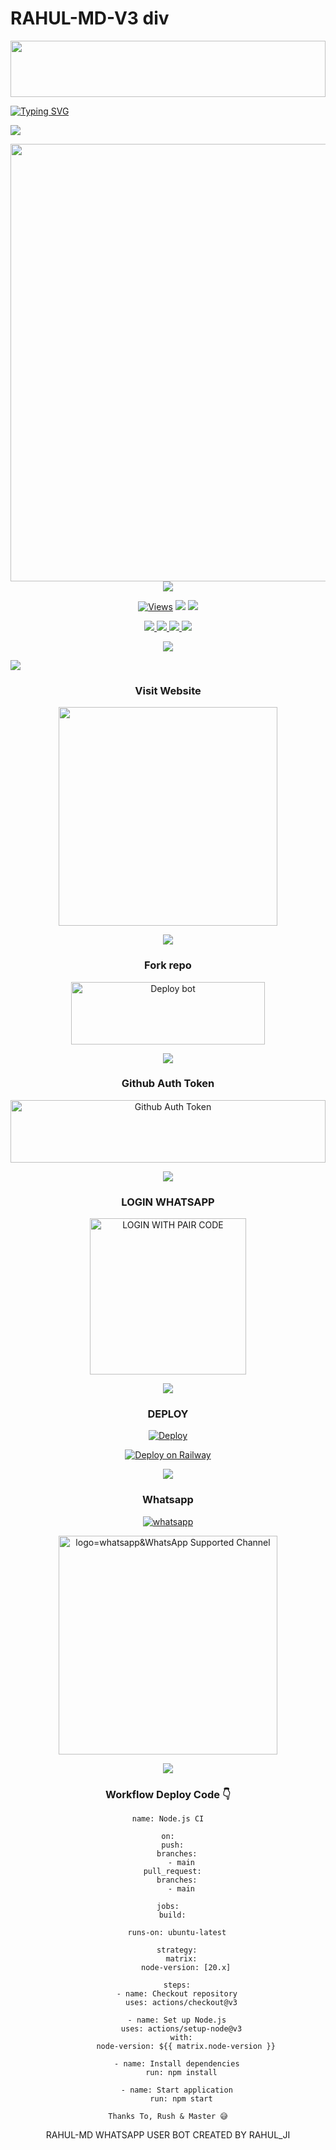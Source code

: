 # RAHUL-MD-V3 div 

<p align="center">
<img src="https://i.imgur.com/dBaSKWF.gif" height="90" width="100%">
   
<div align="left">
<a href="https://git.io/typing-svg"><img src="https://readme-typing-svg.demolab.com?font=Rubik+Dirt&size=65&pause=1000&color=F72C3F&background=FF20A500&center=true&vCenter=true&width=1000&height=150&lines=RAHUL+MD+WHATSAPP+BOT;CREATED+BY;RAHUL XD" alt="Typing SVG" /></a>   
</p> 

<img src="https://user-images.githubusercontent.com/73097560/115834477-dbab4500-a447-11eb-908a-139a6edaec5c.gif">
   <p align="center">
<a href="https://github.com/Rahul-XD/RAHUL-MD">
    <img src="https://cdn.ironman.my.id/i/qax28k.jpg" width="700px">
  </a>
<img src="https://user-images.githubusercontent.com/73097560/115834477-dbab4500-a447-11eb-908a-139a6edaec5c.gif">


<p align="center">

  <a href="https://github.com/RAHUL-XD/RAHUL-MD">
    <img src="https://hits.seeyoufarm.com/api/count/incr/badge.svg?url=https%3A%2F%2Fgithub.com%2FSadiya-Tech22%2FSEON-MD&count_bg=%2379C83D&title_bg=%23555555&icon=gitpod.svg&icon_color=%23E7E7E7&title=Views&edge_flat=false" alt="Views"/></a>
  
  </a>
<di
  <a href="https://github.com/Rahul-XD/RAHUL-MD/fork">
    <img src="https://cdn.ironman.my.id/i/qax28k.jpg">
    
  </a>
  <a href="https://github.com/Rahul-XD/RAHUL-MD/stargazers">
    <img src="https://img.shields.io/github/stars/Rahul-XD/RAHUL-MD?style=social">
  </a>
</p>

<p align="center">
  <a href="https://github.com/Sadiya-Tech22/RAHUL-MD">
    <img src="https://cdn.ironman.my.id/i/qax28k.jpg">

  </a>
  <a href="https://github.com/RAHUL-XD/RAHUL-MD">
    <img src="https://img.shields.io/github/license/Sadiya-Tech22/SEON-MD?color=purple&label=License&style=plastic">

  </a>
  <a href="https://github.com/Rahul-XD/RAHUL-MD">
    <img src="https://img.shields.io/github/languages/top/Sadiya-Tech22/SEON-MD?color=purple&label=Javascript&style=plastic">

  </a>
  <a href="https://github.com/Rahul-XD/RAHUL-MD">
    <img src="https://cdn.ironman.my.id/i/qax28k.jpg">

  </a>
  </p>
 <p align="center">
  <a href="https://github.com/Rahul-XD/RAHUL-MD">
    <img src="https://img.shields.io/badge/Dark%20Cyber%20Maker-purple&style=plastic">

  </a>
</p>

<img src="https://user-images.githubusercontent.com/73097560/115834477-dbab4500-a447-11eb-908a-139a6edaec5c.gif">

<div align="center">

### Visit Website
<a href="https://rahulmd-official.netlify.app/"><img src="https://img.shields.io/badge/RAHUL-MD%20Website-blue" alt="" width="350" target="_blank"></a>

<img src="https://user-images.githubusercontent.com/73097560/115834477-dbab4500-a447-11eb-908a-139a6edaec5c.gif">

### Fork repo
<a href="https://github.com/Rahul-XD RAHUL-MD/fork" target="blank"><img align="center" src="https://i.imgur.com/cxaSEWe.png" alt="Deploy bot" height="100" width="310" /></a>
  
<img src="https://user-images.githubusercontent.com/73097560/115834477-dbab4500-a447-11eb-908a-139a6edaec5c.gif">

### Github Auth Token
<a href="https://github.com/settings/tokens" target="blank"><img align="center" src="https://i.ibb.co/LQ4LPBF/20241227-151500.png" alt="Github Auth Token" height="100" width="100%" /></a>
  
<img src="https://user-images.githubusercontent.com/73097560/115834477-dbab4500-a447-11eb-908a-139a6edaec5c.gif">

### LOGIN WHATSAPP
<a href="https://senon-md-pair.netlify.app/"><img src="https://img.shields.io/badge/LOGIN%20WITH-PAIR%20CODE-black" alt="LOGIN WITH PAIR CODE" width="250"></a>

<img src="https://user-images.githubusercontent.com/73097560/115834477-dbab4500-a447-11eb-908a-139a6edaec5c.gif">


### DEPLOY

 [![Deploy](https://www.herokucdn.com/deploy/button.svg)](https://heroku.com/deploy?template=https://github.com/Sadiya-Tech22/SEON-MD)
 
[![Deploy on Railway](https://railway.com/button.svg)](https://railway.app/template/MTHtDw)

<img src="https://user-images.githubusercontent.com/73097560/115834477-dbab4500-a447-11eb-908a-139a6edaec5c.gif">

### Whatsapp
<a aria-label="Owner WhatsApp" href="https://wa.me/+919356730236?text=Hey_Rahul_JI_🤍" target="_blank">
    <img alt="whatsapp" src="https://img.shields.io/badge/WhatsApp Owner-25D366?style=for-the-badge&logo=whatsapp&logoColor=white" />
  </a>

<br>

<a href="https://whatsapp.com/channel/0029VagDCZdH5JLr7Yd6Wz24"><img src="https://img.shields.io/badge/Join%20Our%20WhatsApp%20Channel-blue" alt="logo=whatsapp&WhatsApp Supported Channel" width="350" target="_blank"></a>

<img src="https://user-images.githubusercontent.com/73097560/115834477-dbab4500-a447-11eb-908a-139a6edaec5c.gif">


### Workflow Deploy Code 👇


```
name: Node.js CI

on:
  push:
    branches:
      - main
  pull_request:
    branches:
      - main

jobs:
  build:

    runs-on: ubuntu-latest

    strategy:
      matrix:
        node-version: [20.x]

    steps:
    - name: Checkout repository
      uses: actions/checkout@v3

    - name: Set up Node.js
      uses: actions/setup-node@v3
      with:
        node-version: ${{ matrix.node-version }}

    - name: Install dependencies
      run: npm install

    - name: Start application
      run: npm start
```

`Thanks To, Rush & Master 😅`

RAHUL-MD WHATSAPP USER BOT CREATED BY RAHUL_JI
</div>
